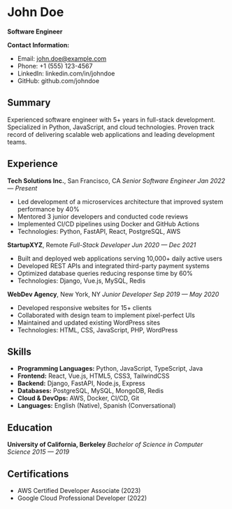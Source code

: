 # John Doe

**Software Engineer**

**Contact Information:**

- Email: john.doe@example.com
- Phone: +1 (555) 123-4567
- LinkedIn: linkedin.com/in/johndoe
- GitHub: github.com/johndoe

## Summary

Experienced software engineer with 5+ years in full-stack development. Specialized in Python, JavaScript, and cloud technologies. Proven track record of delivering scalable web applications and leading development teams.

## Experience

**Tech Solutions Inc.**, San Francisco, CA
_Senior Software Engineer_
_Jan 2022 — Present_

- Led development of a microservices architecture that improved system performance by 40%
- Mentored 3 junior developers and conducted code reviews
- Implemented CI/CD pipelines using Docker and GitHub Actions
- Technologies: Python, FastAPI, React, PostgreSQL, AWS

**StartupXYZ**, Remote
_Full-Stack Developer_
_Jun 2020 — Dec 2021_

- Built and deployed web applications serving 10,000+ daily active users
- Developed REST APIs and integrated third-party payment systems
- Optimized database queries reducing response time by 60%
- Technologies: Django, Vue.js, MySQL, Redis

**WebDev Agency**, New York, NY
_Junior Developer_
_Sep 2019 — May 2020_

- Developed responsive websites for 15+ clients
- Collaborated with design team to implement pixel-perfect UIs
- Maintained and updated existing WordPress sites
- Technologies: HTML, CSS, JavaScript, PHP, WordPress

## Skills

- **Programming Languages:** Python, JavaScript, TypeScript, Java
- **Frontend:** React, Vue.js, HTML5, CSS3, TailwindCSS
- **Backend:** Django, FastAPI, Node.js, Express
- **Databases:** PostgreSQL, MySQL, MongoDB, Redis
- **Cloud & DevOps:** AWS, Docker, CI/CD, Git
- **Languages:** English (Native), Spanish (Conversational)

## Education

**University of California, Berkeley**
_Bachelor of Science in Computer Science_
_2015 — 2019_

## Certifications

- AWS Certified Developer Associate (2023)
- Google Cloud Professional Developer (2022)
